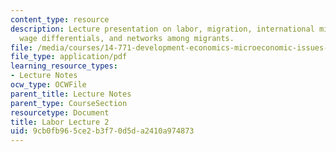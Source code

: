 ```yaml
---
content_type: resource
description: Lecture presentation on labor, migration, international migration and
  wage differentials, and networks among migrants.
file: /media/courses/14-771-development-economics-microeconomic-issues-and-policy-models-fall-2008/9cb0fb965ce2b3f70d5da2410a974873_lec18.pdf
file_type: application/pdf
learning_resource_types:
- Lecture Notes
ocw_type: OCWFile
parent_title: Lecture Notes
parent_type: CourseSection
resourcetype: Document
title: Labor Lecture 2
uid: 9cb0fb96-5ce2-b3f7-0d5d-a2410a974873
---
```

